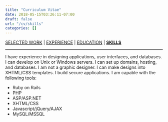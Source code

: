 ```yaml
---
title: "Curriculum Vitae"
date: 2018-05-15T03:26:11-07:00
draft: false
url: "/cv/skills"
categories: []
---
```


<div class="center cv_menu">
  <a href="/cv#work">SELECTED WORK</a> |
  <a href="/cv/experience">EXPERIENCE</a> |
  <a href="/cv/education">EDUCATION</a> |
  <a href="/cv/skills"><strong>SKILLS</strong></a>
  <br />
</div>

---

 I have experience in designing applications, user interfaces, and databases. I can develop on Unix or Windows servers. I can set up domains, hosting, and databases. I am not a graphic designer. I can make designs into XHTML/CSS templates. I build secure applications. I am capable with the following tools:

 * Ruby on Rails</li>
 * PHP</li>
 * ASP/ASP.NET</li>
 * XHTML/CSS</li>
 * Javascript/jQuery/AJAX</li>
 * MySQL/MSSQL</li>
          